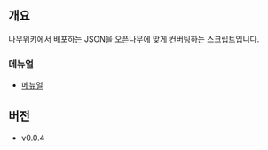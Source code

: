 ## 개요
나무위키에서 배포하는 JSON을 오픈나무에 맞게 컨버팅하는 스크립트입니다.

### 메뉴얼
 * [메뉴얼](http://2du.pythonanywhere.com/w/%EB%82%98%EB%AC%B4%EC%9C%84%ED%82%A4%20JSON%20%EB%B3%80%ED%99%98%EA%B8%B0)
 
## 버전
 * v0.0.4